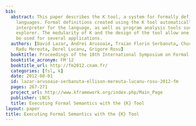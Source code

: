 ```yaml
---
bib:
  abstract: This paper describes the K tool, a system for formally defining programming
    languages. Formal definitions created using the K tool automatically yield an
    interpreter for the language, as well as program analysis tools such as a state-space
    explorer. The modularity of K and the design of the tool allow one semantics to
    be used for several applications.
  authors: [David Lazar, Andrei Arusoaie, Traian Florin Serbanuta, Chucky Ellison,
    Radu Mereuta, Dorel Lucanu, Grigore Rosu]
  booktitle: Proceedings of the 18th International Symposium on Formal Methods (FM'12)
  booktitle_acronym: FM'12
  booktitle_url: http://fm2012.cnam.fr/
  categories: [fsl, k]
  date: 2012-08-01
  id: lazar-arusoaie-serbanuta-ellison-mereuta-lucanu-rosu-2012-fm
  pages: 267-271
  project_url: http://www.kframework.org/index.php/Main_Page
  publisher: LNCS
  title: Executing Formal Semantics with the {K} Tool
layout: paper
title: Executing Formal Semantics with the {K} Tool
---
```

